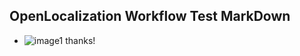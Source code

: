 ## OpenLocalization Workflow Test MarkDown
* ![image1](.\7f1bb82f-ad39-49d3-bf25-1f875259cdc9.PNG) thanks!

<!--HONumber=Nov16_HO5-->


